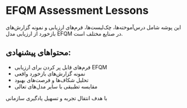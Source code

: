 # EFQM Assessment Lessons

این پوشه شامل درس‌آموخته‌ها، چک‌لیست‌ها، فرم‌های ارزیابی و نمونه گزارش‌های بازخورد از ارزیابی مدل EFQM در صنایع مختلف است.

## محتواهای پیشنهادی:
- فرم‌های قابل پر کردن برای ارزیابی EFQM
- نمونه گزارش‌های بازخورد واقعی
- تحلیل شکاف‌ها و فرصت‌های بهبود
- مقایسه تطبیقی با سایر مدل‌های تعالی

با هدف انتقال تجربه و تسهیل یادگیری سازمانی
